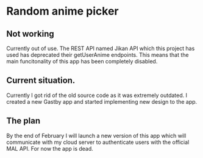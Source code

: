# Random anime picker

## Not working

Currently out of use. The REST API named Jikan API which this project has used has deprecated their getUserAnime endpoints. This means that the main funcitonality of this app has been completely disabled.

## Current situation.

Currently I got rid of the old source code as it was extremely outdated.
I created a new Gastby app and started implementing new design to the app.

## The plan
By the end of February I will launch a new version of this app which will communicate with my cloud server to authenticate users with the official MAL API.
For now the app is dead.
